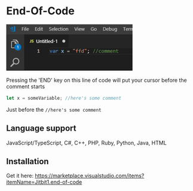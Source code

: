 # End-Of-Code

![demo](demo.gif)

Pressing the 'END' key on this line of code will put your cursor before the comment starts

```js
let x = someVariable; //here's some comment
```

Just before the `//here's some comment`

## Language support

JavaScript/TypeScript, C#, C++, PHP, Ruby, Python, Java, HTML

## Installation

Get it here: https://marketplace.visualstudio.com/items?itemName=Jitbit1.end-of-code
